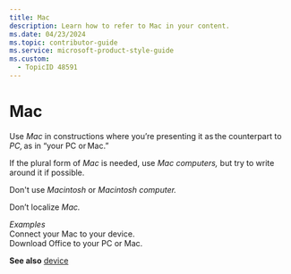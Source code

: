 ```yaml
---
title: Mac
description: Learn how to refer to Mac in your content.
ms.date: 04/23/2024
ms.topic: contributor-guide
ms.service: microsoft-product-style-guide
ms.custom:
  - TopicID 48591
---
```



# Mac

Use *Mac* in constructions where you’re presenting it as the counterpart to *PC,* as in “your PC or Mac.”   

If the plural form of *Mac* is needed, use *Mac computers,* but try to write around it if possible. 

Don't use *Macintosh* or *Macintosh computer.* 

Don’t localize *Mac.*

*Examples*  
Connect your Mac to your device.  
Download Office to your PC or Mac.  

**See also** [device](~\a_z_names_terms\d\device.md)